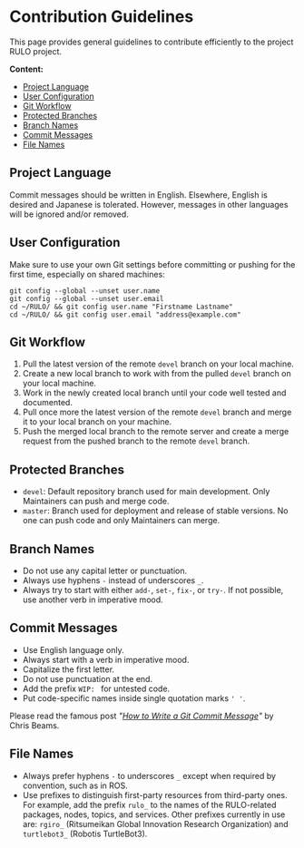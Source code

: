 # Contribution Guidelines

This page provides general guidelines to contribute efficiently to the project RULO project.

**Content:**

*   [Project Language](#project-language)
*   [User Configuration](#user-configuration)
*   [Git Workflow](#git-workflow)
*   [Protected Branches](#protected-branches)
*   [Branch Names](#branch-names)
*   [Commit Messages](#commit-messages)
*   [File Names](#file-names)

## Project Language

Commit messages should be written in English. Elsewhere, English is desired and Japanese is tolerated. However, messages in other languages will be ignored and/or removed.

## User Configuration

Make sure to use your own Git settings before committing or pushing for the first time, especially on shared machines:

```shell
git config --global --unset user.name
git config --global --unset user.email
cd ~/RULO/ && git config user.name "Firstname Lastname"
cd ~/RULO/ && git config user.email "address@example.com"
```

## Git Workflow

1.   Pull the latest version of the remote `devel` branch on your local machine.
2.   Create a new local branch to work with from the pulled `devel` branch on your local machine.
3.   Work in the newly created local branch until your code well tested and documented.
4.   Pull once more the latest version of the remote `devel` branch and merge it to your local branch on your machine.
5.   Push the merged local branch to the remote server and create a merge request from the pushed branch to the remote `devel` branch.

## Protected Branches

*   `devel`: Default repository branch used for main development. Only Maintainers can push and merge code.
*   `master`: Branch used for deployment and release of stable versions. No one can push code and only Maintainers can merge.

## Branch Names

*   Do not use any capital letter or punctuation.
*   Always use hyphens `-` instead of underscores `_`.
*   Always try to start with either `add-`, `set-`, `fix-`, or `try-`. If not possible, use another verb in imperative mood.

## Commit Messages

*   Use English language only.
*   Always start with a verb in imperative mood.
*   Capitalize the first letter.
*   Do not use punctuation at the end.
*   Add the prefix `WIP: ` for untested code.
*   Put code-specific names inside single quotation marks `' '`.

Please read the famous post *"[How to Write a Git Commit Message](https://chris.beams.io/posts/git-commit/)"* by Chris Beams.

## File Names

*   Always prefer hyphens `-` to underscores `_` except when required by convention, such as in ROS.
*   Use prefixes to distinguish first-party resources from third-party ones. For example, add the prefix `rulo_` to the names of the RULO-related packages, nodes, topics, and services. Other prefixes currently in use are: `rgiro_` (Ritsumeikan Global Innovation Research Organization) and `turtlebot3_` (Robotis TurtleBot3).

